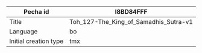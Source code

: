 |Pecha id | I8BD84FFF
| --- | --- 
|Title | Toh_127-The_King_of_Samadhis_Sutra-v1 
|Language | bo
|Initial creation type | tmx